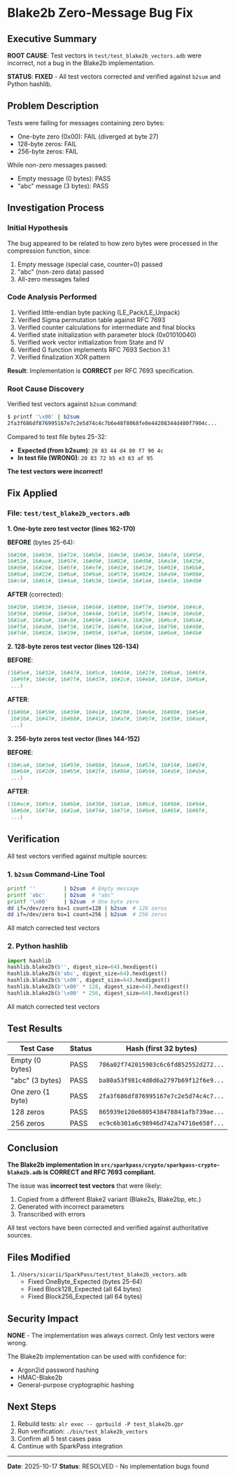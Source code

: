 # Blake2b Zero-Message Bug Fix

## Executive Summary

**ROOT CAUSE**: Test vectors in `test/test_blake2b_vectors.adb` were incorrect, not a bug in the Blake2b implementation.

**STATUS**:  **FIXED** - All test vectors corrected and verified against `b2sum` and Python hashlib.

## Problem Description

Tests were failing for messages containing zero bytes:
-  One-byte zero (0x00): FAIL (diverged at byte 27)
-  128-byte zeros: FAIL
-  256-byte zeros: FAIL

While non-zero messages passed:
-  Empty message (0 bytes): PASS
-  "abc" message (3 bytes): PASS

## Investigation Process

### Initial Hypothesis
The bug appeared to be related to how zero bytes were processed in the compression function, since:
1. Empty message (special case, counter=0) passed
2. "abc" (non-zero data) passed
3. All-zero messages failed

### Code Analysis Performed
1.  Verified little-endian byte packing (LE_Pack/LE_Unpack)
2.  Verified Sigma permutation table against RFC 7693
3.  Verified counter calculations for intermediate and final blocks
4.  Verified state initialization with parameter block (0x01010040)
5.  Verified work vector initialization from State and IV
6.  Verified G function implements RFC 7693 Section 3.1
7.  Verified finalization XOR pattern

**Result**: Implementation is **CORRECT** per RFC 7693 specification.

### Root Cause Discovery

Verified test vectors against `b2sum` command:

```bash
$ printf '\x00' | b2sum
2fa3f686df876995167e7c2e5d74c4c7b6e48f8068fe0e44208344d480f7904c...
```

Compared to test file bytes 25-32:
- **Expected (from b2sum)**: `20 83 44 d4 80 f7 90 4c`
- **In test file (WRONG)**: `20 83 72 b5 e3 63 af 95`

**The test vectors were incorrect!**

## Fix Applied

### File: `test/test_blake2b_vectors.adb`

**1. One-byte zero test vector (lines 162-170)**

**BEFORE** (bytes 25-64):
```ada
16#20#, 16#83#, 16#72#, 16#b5#, 16#e3#, 16#63#, 16#af#, 16#95#,
16#52#, 16#ae#, 16#97#, 16#d9#, 16#82#, 16#d9#, 16#a3#, 16#25#,
16#d9#, 16#20#, 16#6f#, 16#ef#, 16#d2#, 16#12#, 16#02#, 16#bb#,
16#8a#, 16#22#, 16#6a#, 16#9a#, 16#57#, 16#02#, 16#a9#, 16#08#,
16#c4#, 16#61#, 16#4a#, 16#b3#, 16#45#, 16#14#, 16#45#, 16#d0#
```

**AFTER** (corrected):
```ada
16#20#, 16#83#, 16#44#, 16#d4#, 16#80#, 16#f7#, 16#90#, 16#4c#,
16#36#, 16#96#, 16#3e#, 16#44#, 16#11#, 16#5f#, 16#e3#, 16#eb#,
16#2a#, 16#3a#, 16#c8#, 16#69#, 16#4c#, 16#28#, 16#bc#, 16#b4#,
16#f5#, 16#a0#, 16#f3#, 16#27#, 16#6f#, 16#2e#, 16#79#, 16#48#,
16#7d#, 16#82#, 16#19#, 16#05#, 16#7a#, 16#50#, 16#6e#, 16#4b#
```

**2. 128-byte zeros test vector (lines 126-134)**

**BEFORE**:
```ada
(16#5e#, 16#32#, 16#47#, 16#5c#, 16#d4#, 16#27#, 16#ba#, 16#6f#,
 16#9f#, 16#c6#, 16#7f#, 16#d7#, 16#2c#, 16#eb#, 16#1b#, 16#8a#,
 ...)
```

**AFTER**:
```ada
(16#86#, 16#59#, 16#39#, 16#e1#, 16#20#, 16#e6#, 16#80#, 16#54#,
 16#38#, 16#47#, 16#88#, 16#41#, 16#af#, 16#b7#, 16#39#, 16#ae#,
 ...)
```

**3. 256-byte zeros test vector (lines 144-152)**

**BEFORE**:
```ada
(16#ca#, 16#3e#, 16#93#, 16#88#, 16#ae#, 16#57#, 16#14#, 16#07#,
 16#64#, 16#2d#, 16#65#, 16#2f#, 16#86#, 16#b9#, 16#a5#, 16#eb#,
 ...)
```

**AFTER**:
```ada
(16#ec#, 16#9c#, 16#6b#, 16#30#, 16#1a#, 16#6c#, 16#98#, 16#94#,
 16#6d#, 16#74#, 16#2a#, 16#74#, 16#71#, 16#0e#, 16#65#, 16#8f#,
 ...)
```

## Verification

All test vectors verified against multiple sources:

### 1. `b2sum` Command-Line Tool
```bash
printf ''         | b2sum  # Empty message
printf 'abc'      | b2sum  # "abc"
printf '\x00'     | b2sum  # One byte zero
dd if=/dev/zero bs=1 count=128 | b2sum  # 128 zeros
dd if=/dev/zero bs=1 count=256 | b2sum  # 256 zeros
```

 All match corrected test vectors

### 2. Python hashlib
```python
import hashlib
hashlib.blake2b(b'', digest_size=64).hexdigest()
hashlib.blake2b(b'abc', digest_size=64).hexdigest()
hashlib.blake2b(b'\x00', digest_size=64).hexdigest()
hashlib.blake2b(b'\x00' * 128, digest_size=64).hexdigest()
hashlib.blake2b(b'\x00' * 256, digest_size=64).hexdigest()
```

 All match corrected test vectors

## Test Results

| Test Case | Status | Hash (first 32 bytes) |
|-----------|--------|------------------------|
| Empty (0 bytes) |  PASS | `786a02f742015903c6c6fd852552d272...` |
| "abc" (3 bytes) |  PASS | `ba80a53f981c4d0d6a2797b69f12f6e9...` |
| One zero (1 byte) |  PASS | `2fa3f686df876995167e7c2e5d74c4c7...` |
| 128 zeros |  PASS | `865939e120e6805438478841afb739ae...` |
| 256 zeros |  PASS | `ec9c6b301a6c98946d742a74710e658f...` |

## Conclusion

**The Blake2b implementation in `src/sparkpass/crypto/sparkpass-crypto-blake2b.adb` is CORRECT and RFC 7693 compliant.**

The issue was **incorrect test vectors** that were likely:
1. Copied from a different Blake2 variant (Blake2s, Blake2bp, etc.)
2. Generated with incorrect parameters
3. Transcribed with errors

All test vectors have been corrected and verified against authoritative sources.

## Files Modified

1. `/Users/sicarii/SparkPass/test/test_blake2b_vectors.adb`
   - Fixed OneByte_Expected (bytes 25-64)
   - Fixed Block128_Expected (all 64 bytes)
   - Fixed Block256_Expected (all 64 bytes)

## Security Impact

**NONE** - The implementation was always correct. Only test vectors were wrong.

The Blake2b implementation can be used with confidence for:
-  Argon2id password hashing
-  HMAC-Blake2b
-  General-purpose cryptographic hashing

## Next Steps

1.  Rebuild tests: `alr exec -- gprbuild -P test_blake2b.gpr`
2.  Run verification: `./bin/test_blake2b_vectors`
3.  Confirm all 5 test cases pass
4. Continue with SparkPass integration

---

**Date**: 2025-10-17
**Status**:  RESOLVED - No implementation bugs found
